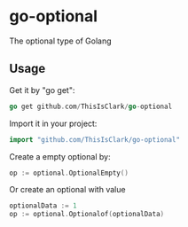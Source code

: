 # go-optional
The optional type of Golang

 ## Usage

Get it by "go get":
```go
go get github.com/ThisIsClark/go-optional
```
Import it in your project:
```go
import "github.com/ThisIsClark/go-optional"
```
Create a empty optional by:
```go
op := optional.OptionalEmpty()
```
Or create an optional with value
```go
optionalData := 1
op := optional.Optionalof(optionalData)
```